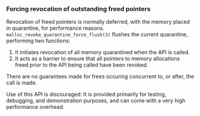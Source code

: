 ### Forcing revocation of outstanding freed pointers

Revocation of freed pointers is normally deferred, with the memory placed in
quarantine, for performance reasons.
`malloc_revoke_quarantine_force_flush(3)` flushes the current quarantine,
performing two functions:

 1. It initiates revocation of all memory quarantined when the API is called.
 2. It acts as a barrier to ensure that all pointers to memory allocations
    freed prior to the API being called have been revoked.

There are no guarantees made for frees occuring concurrent to, or after, the
call is made.

Use of this API is discouraged: It is provided primarily for testing,
debugging, and demonstration purposes, and can come with a very high
performance overhead.
